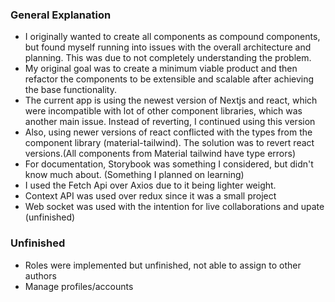### General Explanation
- I originally wanted to create all components as compound components, but found myself running into issues with the overall architecture and planning. This was due to not completely understanding the problem.
- My original goal was to create a minimum viable product and then refactor the components to be extensible and scalable after achieving the base functionality.
- The current app is using the newest version of Nextjs and react, which were incompatible with lot of other component libraries, which was another main issue. Instead of reverting, I continued using this version
- Also, using newer versions of react conflicted with the types from the component library (material-tailwind). The solution was to revert react versions.(All components from Material tailwind have type errors)
- For documentation, Storybook was something I considered, but didn't know much about. (Something I planned on learning)
- I used the Fetch Api over Axios due to it being lighter weight.
- Context API was used over redux since it was a small project
- Web socket was used with the intention for live collaborations and upate (unfinished)


### Unfinished
- Roles were implemented but unfinished, not able to assign to other authors
- Manage profiles/accounts